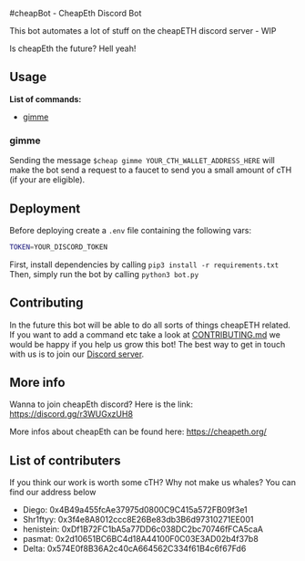 #cheapBot - CheapEth Discord Bot

This bot automates a lot of stuff on the cheapETH discord server - WIP

Is cheapEth the future? Hell yeah!

## Usage

**List of commands:**

- [gimme](#gimme)

### <a name="gimme">gimme</a>
Sending the message `$cheap gimme YOUR_CTH_WALLET_ADDRESS_HERE` will make the
bot send a request to a faucet to send you a small amount of cTH (if your are
eligible). 

## Deployment

Before deploying create a `.env` file containing the following vars:

```Bash
TOKEN=YOUR_DISCORD_TOKEN
```

First, install dependencies by calling `pip3 install -r requirements.txt`
Then, simply run the bot by calling `python3 bot.py`

## Contributing

In the future this bot will be able to do all sorts of things cheapETH related. If you want to add a command etc take a look at [CONTRIBUTING.md](./CONTRIBUTING.md) we would be happy if you help us grow this bot! The best way to get in touch with us is to join our [Discord server](https://discord.gg/r3WUGxzUH8).

## More info

Wanna to join cheapEth discord? Here is the link: https://discord.gg/r3WUGxzUH8

More infos about cheapEth can be found here: https://cheapeth.org/

## List of contributers

If you think our work is worth some cTH? Why not make us whales? You can find our address below

- Diego: 0x4B49a455fcAe37975d0800C9C415a572FB09f3e1
- Shr1ftyy: 0x3f4e8A8012ccc8E26Be83db3B6d97310271EE001
- henistein: 0xDf1B72FC1bA5a77DD6c038DC2bc70746fFCA5caA
- pasmat: 0x2d10651BC6BC4d18A44100F0C03E3AD02b4f37b8 
- Delta: 0x574E0f8B36A2c40cA664562C334f61B4c6f67Fd6
